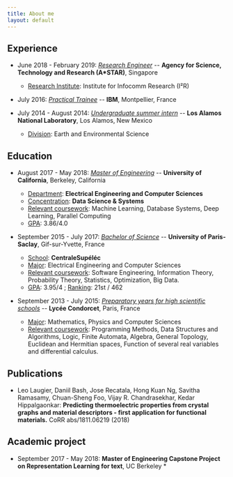 ```yaml
---
title: About me
layout: default
---
```

## Experience
* June 2018 - February 2019: [_Research Engineer_](https://www.a-star.edu.sg/i2r/RESEARCH/DEEP-LEARNING) -- **Agency for Science, Technology and Research (A\*STAR)**, Singapore
	* <u>Research Institute</u>: Institute for Infocomm Research (I²R)

* July 2016: [_Practical Trainee_](https://www.ibm.com/ibm/clientcenter/montpellier/index.shtml) -- **IBM**, Montpellier, France
* July 2014 - August 2014: [_Undergraduate summer intern_](https://public.lanl.gov/geophysics/geophysics/index.shtml) -- **Los Alamos National Laboratory**, Los Alamos, New Mexico
	* <u>Division</u>: Earth and Environmental Science  

## Education
* August 2017 - May 2018: [_Master of Engineering_](https://eecs.berkeley.edu/academics/graduate/industry-programs/meng) -- **University of California**, Berkeley, California
    * <u>Department</u>: **Electrical Engineering and Computer Sciences** 
    * <u>Concentration</u>: **Data Science & Systems**
    * <u>Relevant coursework</u>: Machine Learning, Database Systems, Deep Learning, Parallel Computing
    * <u>GPA</u>: 3.86/4.0 

* September 2015 - July 2017: [_Bachelor of Science_](https://www.centralesupelec.fr/en/our-studies) -- **University of Paris-Saclay**, Gif-sur-Yvette, France
    * <u>School</u>: **CentraleSupéléc**
    * <u>Major</u>: Electrical Engineering and Computer Sciences 
    * <u>Relevant coursework</u>: Software Engineering, Information Theory, Probability Theory, Statistics, Optimization, Big Data.
    * <u>GPA</u>: 3.95/4 ; <u>Ranking</u>: 21st / 462
* September 2013 - July 2015: [_Preparatory years for high scientific schools_](https://en.wikipedia.org/wiki/Classe_pr%C3%A9paratoire_aux_grandes_%C3%A9coles) -- **Lycée Condorcet**, Paris, France
    * <u>Major</u>: Mathematics, Physics and Computer Sciences 
    * <u>Relevant coursework</u>: Programming Methods, Data Structures and Algorithms, Logic, Finite Automata, Algebra, General Topology, Euclidean and Hermitian spaces, Function of several real variables and differential calculus.

## Publications
* Leo Laugier, Daniil Bash, Jose Recatala, Hong Kuan Ng, Savitha Ramasamy, Chuan-Sheng Foo, Vijay R. Chandrasekhar, Kedar Hippalgaonkar: **Predicting thermoelectric properties from crystal graphs and material descriptors - first application for functional materials.** CoRR abs/1811.06219 (2018)

## Academic project
* September 2017 - May 2018: **Master of Engineering Capstone Project on Representation Learning for text**, UC Berkeley
	*

